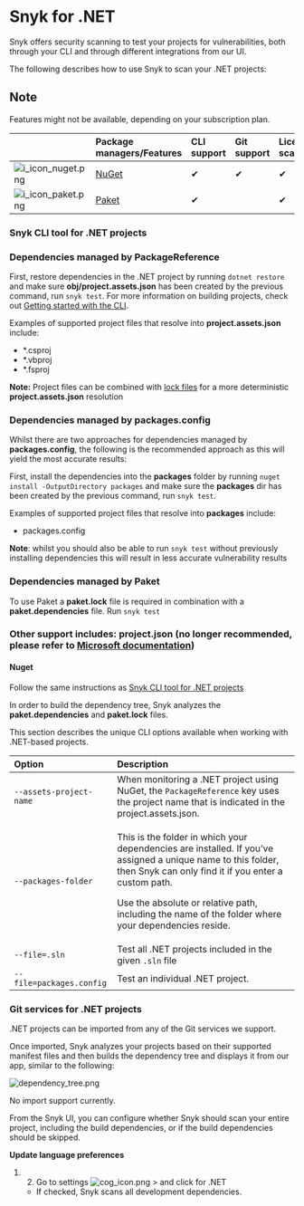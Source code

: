# Snyk for .NET

Snyk offers security scanning to test your projects for vulnerabilities, both through your CLI and through different integrations from our UI.

The following describes how to use Snyk to scan your .NET projects:

## Note

Features might not be available, depending on your subscription plan.

|  | Package managers/Features | CLI support | Git support | License scanning | Remediation | Runtime monitoring |
| :--- | :--- | :--- | :--- | :--- | :--- | :--- |
| ![i\_icon\_nuget.png](https://support.snyk.io/hc/article_attachments/360007259058/uuid-b997ca27-61ff-f00b-941c-16bf3aa4a0e0-en.png) | [NuGet](https://www.nuget.org/)  | ✔︎ | ✔︎ | ✔︎ |  |  |
| ![i\_icon\_paket.png](https://support.snyk.io/hc/article_attachments/360007259078/uuid-d8e44fe4-c0ea-e3ea-de3b-1e15e4a6b391-en.png) | [Paket](https://fsprojects.github.io/Paket/index.html) | ✔︎ |  | ✔︎ |  |  |

### Snyk CLI tool for .NET projects <a id="h_01ED93MRAVCCCSMJTFJM4595T5"></a>

### Dependencies managed by PackageReference

First, restore dependencies in the .NET project by running `dotnet restore` and make sure **obj/project.assets.json** has been created by the previous command, run `snyk test`. For more information on building projects, check out [Getting started with the CLI](https://support.snyk.io/hc/en-us/articles/360003812458).

Examples of supported project files that resolve into **project.assets.json** include:

* \*.csproj 
* \*.vbproj
* \*.fsproj

**Note:** Project files can be combined with [lock files](https://docs.microsoft.com/en-us/nuget/consume-packages/package-references-in-project-files#locking-dependencies) for a more deterministic **project.assets.json** resolution

### Dependencies managed by packages.config

Whilst there are two approaches for dependencies managed by **packages.config**, the following is the recommended approach as this will yield the most accurate results:

First, install the dependencies into the **packages** folder by running `nuget install -OutputDirectory packages` and make sure the **packages** dir has been created by the previous command, run `snyk test`.

Examples of supported project files that resolve into **packages** include:

* packages.config

 **Note**: whilst you should also be able to run `snyk test` without previously installing dependencies this will result in less accurate vulnerability results 

### Dependencies managed by Paket

To use Paket a **paket.lock** file is required in combination with a **paket.dependencies** file. Run `snyk test`

### Other support includes: **project.json** \(no longer recommended, please refer to [Microsoft documentation](https://docs.microsoft.com/en-us/nuget/archive/project-json)\)

#### Nuget

 Follow the same instructions as [Snyk CLI tool for .NET projects]()

In order to build the dependency tree, Snyk analyzes the **paket.dependencies** and **paket.lock** files.

This section describes the unique CLI options available when working with .NET-based projects.

<table>
  <thead>
    <tr>
      <th style="text-align:left">Option</th>
      <th style="text-align:left">Description</th>
    </tr>
  </thead>
  <tbody>
    <tr>
      <td style="text-align:left"><code>--assets-project-name</code>
      </td>
      <td style="text-align:left">When monitoring a .NET project using NuGet, the <code>PackageReference</code> key
        uses the project name that is indicated in the project.assets.json.</td>
    </tr>
    <tr>
      <td style="text-align:left"><code>--packages-folder</code>
      </td>
      <td style="text-align:left">
        <p>This is the folder in which your dependencies are installed. If you&#x2019;ve
          assigned a unique name to this folder, then Snyk can only find it if you
          enter a custom path.</p>
        <p>Use the absolute or relative path, including the name of the folder where
          your dependencies reside.</p>
      </td>
    </tr>
    <tr>
      <td style="text-align:left"><code>--file=.sln</code>
      </td>
      <td style="text-align:left">Test all .NET projects included in the given <code>.sln</code> file</td>
    </tr>
    <tr>
      <td style="text-align:left"><code>--file=packages.config</code>
      </td>
      <td style="text-align:left">Test an individual .NET project.</td>
    </tr>
  </tbody>
</table>

### Git services for .NET projects

.NET projects can be imported from any of the Git services we support.

Once imported, Snyk analyzes your projects based on their supported manifest files and then builds the dependency tree and displays it from our app, similar to the following:

![dependency\_tree.png](https://support.snyk.io/hc/article_attachments/360007259098/uuid-c995621c-85c8-c79f-accd-f014e2293921-en.png)

No import support currently.

From the Snyk UI, you can configure whether Snyk should scan your entire project, including the build dependencies, or if the build dependencies should be skipped.

**Update language preferences**

1. 2. Go to settings ![cog\_icon.png](https://support.snyk.io/hc/article_attachments/4402908592145/cog_icon.png) &gt;  and click for .NET

    - If checked, Snyk scans all development dependencies.

